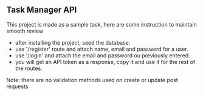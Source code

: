 ## Task Manager API 

This project is made as a sample task, here are some instruction to maintain smooth review 

- after installing the project, seed the database.
- use '/register' route and attach name, email and password for a user.
- use '/login' and attach the email and password ou previously entered.
- you will get an API token as a response, copy it and use it for the rest of the routes.

 Note: there are no validation methods used on create or update post requests

